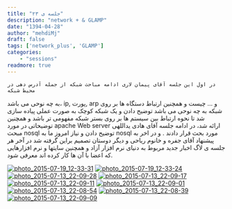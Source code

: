 ```yaml
---
title: "جلسه ی ۲۳"
description: "network + & GLAMP"
date: "1394-04-28"
author: "mehdiMj"
draft: false
tags: ['network_plus', 'GLAMP']
categories:
    - "sessions"
readmore: true
---
```

    در اول این جلسه آقای پیمان لاری ادامه مباحث شبکه از جمله آدرس دهی در محیط شبکه
به چه نوحی می باشد، ip, پورت, arp و … چیست و همچنین ارتباط دستگاه ها بر روی
شبکه به چه نوحی می باشد توضیح دادن و یک شبکه کوچک به صورت عملی پیاده سازی شد
تا نحوه ارتباط بین سیستم ها بر روی بستر شبکه مفهومی تر باشد و همچنین توضیحاتی
در مورد apache Web server ارائه شد، در ادامه جلسه آقای هادی یداللهی مبحث nosql
توضیح دادن و نیاز امروز ما به nosql مورد بحث قرار دادند . و در اخر به پیشنهاد
آقای جفره و خانوم ریاحی و دیگر دوستان تصمیم براین گرفته شد در آخر هر جلسه ی
لاگ اخبار جدید مربوط به دنیای نرم افزار آزاد و همچنین سایتها و نرم افزارهایی
که اعضا با آن ها کار کرده اند معرفی شود.

[![photo_2015-07-19_12-33-31](../../img/818b5718-fdbb-11e6-86dd-a088b4d860141488289245.54836.jpg)](img/818b5718-fdbb-11e6-86dd-a088b4d860141488289245.54836.jpg)
[![photo_2015-07-19_12-33-24](../../img/818b5a4c-fdbb-11e6-86dd-a088b4d860141488289245.5484228.jpg)](img/818b5a4c-fdbb-11e6-86dd-a088b4d860141488289245.5484228.jpg)
[![photo_2015-07-13_22-09-28](../../img/818b5c54-fdbb-11e6-86dd-a088b4d860141488289245.5484722.jpg)](img/818b5c54-fdbb-11e6-86dd-a088b4d860141488289245.5484722.jpg)
[![photo_2015-07-13_22-09-17](../../img/818b5e48-fdbb-11e6-86dd-a088b4d860141488289245.5485215.jpg)](img/818b5e48-fdbb-11e6-86dd-a088b4d860141488289245.5485215.jpg)
[![photo_2015-07-13_22-09-11](../../img/818b601e-fdbb-11e6-86dd-a088b4d860141488289245.548568.jpg)](img/818b601e-fdbb-11e6-86dd-a088b4d860141488289245.548568.jpg)
[![photo_2015-07-13_22-09-01](../../img/818b61ea-fdbb-11e6-86dd-a088b4d860141488289245.5486145.jpg)](../../img/818b61ea-fdbb-11e6-86dd-a088b4d860141488289245.5486145.jpg)
[![photo_2015-07-13_22-08-54](../../img/818b63b6-fdbb-11e6-86dd-a088b4d860141488289245.5486605.jpg)](img/818b63b6-fdbb-11e6-86dd-a088b4d860141488289245.5486605.jpg)
[![photo_2015-07-13_22-08-39](../../img/818b6582-fdbb-11e6-86dd-a088b4d860141488289245.5487065.jpg)](img/818b6582-fdbb-11e6-86dd-a088b4d860141488289245.5487065.jpg)
[![photo_2015-07-13_22-09-09](../../img/818b674e-fdbb-11e6-86dd-a088b4d860141488289245.548752.jpg)](img/818b674e-fdbb-11e6-86dd-a088b4d860141488289245.548752.jpg)
